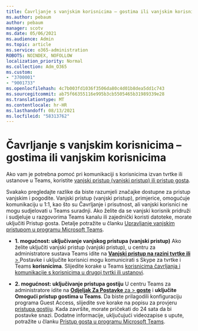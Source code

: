 ```yaml
---
title: Čavrljanje s vanjskim korisnicima – gostima ili vanjskim korisnicima
ms.author: pebaum
author: pebaum
manager: scotv
ms.date: 05/06/2021
ms.audience: Admin
ms.topic: article
ms.service: o365-administration
ROBOTS: NOINDEX, NOFOLLOW
localization_priority: Normal
ms.collection: Adm_O365
ms.custom:
- "3700001"
- "9001733"
ms.openlocfilehash: 4c7b003fd1036f3506da80c4d01b8dea5dd1c743
ms.sourcegitcommit: ab75f66355116e995b3cb5505465b31989339e28
ms.translationtype: MT
ms.contentlocale: hr-HR
ms.lasthandoff: 08/13/2021
ms.locfileid: "58313762"
---
```

# <a name="chat-with-external-users---guests-or-federated-users"></a>Čavrljanje s vanjskim korisnicima – gostima ili vanjskim korisnicima

Ako vam je potrebna pomoć pri komunikaciji s korisnicima izvan tvrtke ili ustanove u Teams, koristite [vanjski pristup (vanjski pristup) ili pristup gosta](https://docs.microsoft.com/microsoftteams/manage-external-access#external-access-vs-guest-access).

Svakako pregledajte razlike da biste razumjeli značajke dostupne za pristup vanjskim i pogodite. Vanjski pristup (vanjski pristup), primjerice, omogućuje komunikaciju u 1:1, kao što su Čavrljanje i prisutnost, ali vanjski korisnici ne mogu sudjelovati u Teams suradnji. Ako želite da se vanjski korisnik pridruži i sudjeluje u razgovorima Teams kanalu ili zajednički koristi datoteke, morate uključiti Pristup gosta. Detalje potražite u članku [Upravljanje vanjskim pristupom u programu Microsoft Teams](https://docs.microsoft.com/microsoftteams/manage-external-access#external-access-vs-guest-access).

- **1. mogućnost: uključivanje vanjskog pristupa (vanjski pristup)** Ako želite uključiti vanjski pristup (vanjski pristup), u centru za administratore sustava Teams idite na [ **Vanjski pristup na razini tvrtke ili**  > ](https://admin.teams.microsoft.com/company-wide-settings/external-communications) Postavke i uključite korisnici mogu komunicirati s Skype za tvrtke i Teams **korisnicima**. Slijedite korake u Teams [korisnicima čavrljanja i komunikacije s korisnicima u drugoj tvrtki ili ustanovi](https://docs.microsoft.com/microsoftteams/manage-external-access#let-your-teams-users-chat-and-communicate-with-users-in-another-organization).

- **2. mogućnost: uključivanje pristupa gostiju** U centru Teams za administratore idite na [ **Odjeljak Za Postavke** za  >  **goste**](https://admin.teams.microsoft.com/company-wide-settings/guest-configuration) i **uključite Omogući pristup gostima u Teams**. Da biste prilagodili konfiguraciju programa Guest Access, slijedite sve korake na popisu za provjeru [pristupa gostiju](https://docs.microsoft.com/microsoftteams/guest-access-checklist). Kada završite, morate pričekati do 24 sata da bi postavke snazi. Dodatne informacije, uključujući videozapise s upute, potražite u članku [Pristup gosta u programu Microsoft Teams](https://docs.microsoft.com/microsoftteams/guest-access).